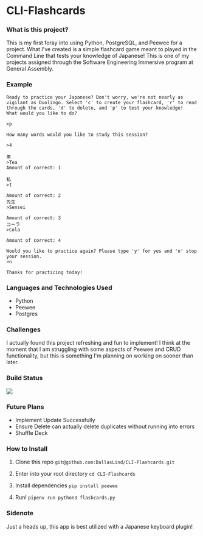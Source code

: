 # CLI-Flashcards

### What is this project?
This is my first foray into using Python, PostgreSQL, and Peewee for a project. What I've created is a simple flashcard game meant to played in the Command Line that tests your knowledge of Japanese! This is one of my projects assigned through the Software Engineering Immersive program at General Assembly. 

### Example
```
Ready to practice your Japanese? Don't worry, we're not nearly as vigilant as Duolingo. Select 'c' to create your flashcard, 'r' to read through the cards, 'd' to delete, and 'p' to test your knowledge! 
What would you like to do? 

>p

How many words would you like to study this session? 

>4

茶
>Tea
Amount of correct: 1

私 
>I

Amount of correct: 2
先生
>Sensei

Amount of correct: 3
コーラ
>Cola

Amount of correct: 4

Would you like to practice again? Please type 'y' for yes and 'n' stop your session. 
>n

Thanks for practicing today!
```

### Languages and Technologies Used
* Python
* Peewee
* Postgres

### Challenges
I actually found this project refreshing and fun to implement! I think at the moment that I am struggling with some aspects of Peewee and CRUD functionality, but this is something I'm planning on working on sooner than later.

### Build Status
![](https://img.shields.io/badge/BUILD-IN%20PROGRESS-informational)

### Future Plans
* Implement Update Successfully 
* Ensure Delete can actually delete duplicates without running into errors
* Shuffle Deck 

### How to Install
1. Clone this repo 
``` git@github.com:DallasLind/CLI-Flashcards.git ```

2. Enter into your root directory 
``` cd CLI-Flashcards ```
3. Install dependencies
```pip install peewee```

4. Run!
``` pipenv run python3 flashcards.py ```

### Sidenote
Just a heads up, this app is best utilized with a Japanese keyboard plugin! 
